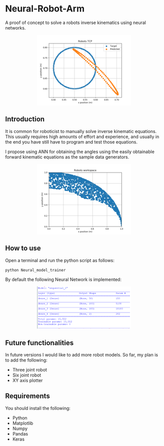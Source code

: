 # Neural-Robot-Arm
A proof of concept to solve a robots inverse kinematics using neural networks.

<p align="middle">
  <img src="/images/Predicted TCP results.png" alt="Predicted TCP results" width=300>
</p>


## Introduction
It is common for roboticist to manually solve inverse kinematic equations. This usually requires high amounts of effort and experience, and usually in the end you have still have to program and test those equations.

I propose using ANN for obtaining the angles using the easily obtainable forward kinematic equations as the sample data generators.

<p align="middle">
  <img src="/images/Robots workspace.png" alt="Robots workspace" width=300>
</p>


## How to use
Open a terminal and run the python script as follows:

    python Neural_model_trainer

By default the following Neural Network is implemented:

<p align="middle">
  <img src="/images/ANN Model.png" alt="Default ANN Model" width=300>
</p>


## Future functionalities
In future versions I would like to add more robot models. So far, my plan is to add the following:

* Three joint robot
* Six joint robot
* XY axis plotter


## Requirements
You should install the following:

* Python
* Matplotlib
* Numpy
* Pandas
* Keras








